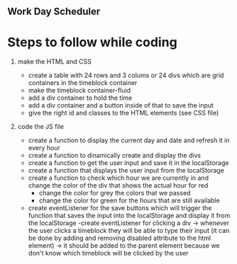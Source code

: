 ## Work Day Scheduler

# Steps to follow while coding
1. make the HTML and CSS
    - create a table with 24 rows and 3 colums or 24 divs which are grid containers in the timeblock container
    - make the timeblock container-fluid
    - add a div container to hold the time
    - add a div container and a button inside of that to save the input
    - give the right id and classes to the HTML elements (see CSS file)

2. code the JS file
    - create a function to display the current day and date and refresh it in every hour
    - create a function to dinamically create and display the divs
    - create a function to get the user input and save it in the localStorage
    - create a function that displays the user input from the localStorage
    - create a function to check which hour we are currently in and change the color of the div that shows the actual hour for red 
        + change the color for grey the colors that we passed
        + change the color for green for the hours that are still available
    - create eventListener for the save buttons which will trigger the function that saves the input into the localStorage and display it from the localStorage
    -create eventListener for clicking a div -> whenever the user clicks a timeblock they will be able to type their input (it can be done by adding and removing disabled attribute to the html element) -> it should be added to the parent element because we don't know which timeblock will be clicked by the user
    